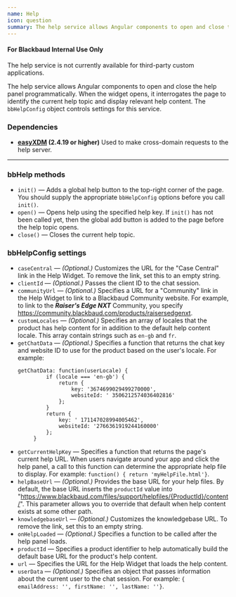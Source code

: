 ```yaml
---
name: Help
icon: question
summary: The help service allows Angular components to open and close the help panel programmatically.
---
```


<div class="alert alert-warning">
  <div class="media">
    <div class="media-left">
      <span class="fa-stack fa-lg"><i class="fa fa-circle fa-stack-2x"></i><i class="fa fa-flag fa-stack-1x fa-inverse"></i></span>
    </div>
    <div class="media-body">
      <h4 class="media-heading" id="advanced-users-only">For Blackbaud Internal Use Only</h4>
      The help service is not currently available for third-party custom applications.
    </div>
  </div>
</div>


The help service allows Angular components to open and close the help panel programmatically. When the widget opens, it interrogates the page to identify the current help topic and display relevant help content. The `bbHelpConfig` object controls settings for this service.

 ### Dependencies ###

 - **[easyXDM](http://easyxdm.net/wp/) (2.4.19 or higher)** Used to make cross-domain requests to the help server.

---

### bbHelp methods ###
- `init()` &mdash; Adds a global help button to the top-right corner of the page. You should supply the appropriate `bbHelpConfig` options before you call `init()`.
- `open()` &mdash; Opens help using the specified help key. If `init()` has not been called yet, then the global add button is added to the page before the help topic opens.
- `close()` &mdash; Closes the current help topic.

### bbHelpConfig settings ###
- `caseCentral` &mdash; *(Optional.)* Customizes the URL for the "Case Central" link in the Help Widget. To remove the link, set this to an empty string.
- `clientId` &mdash; *(Optional.)* Passes the client ID to the chat session.
- `communityUrl` &mdash; *(Optional.)* Specifies a URL for a "Community" link in the Help Widget to link to a Blackbaud Community website. For example, to link to the ***Raiser's Edge NXT*** Community, you specify <a href="https://community.blackbaud.com/products/raisersedgenxt" target="_blank">https://community.blackbaud.com/products/raisersedgenxt</a>.
- `customLocales` &mdash; *(Optional.)* Specifies an array of locales that the product has help content for in addition to the default help content locale. This array contain strings such as `en-gb` and `fr`.
- `getChatData` &mdash; *(Optional.)* Specifies a function that returns the chat key and website ID to use for the product based on the user's locale. For example:
   ```
   getChatData: function(userLocale) {
            if (locale === 'en-gb') {
                return {
                    key: '3674699029499270000',
                    websiteId: ' 3506212574036402816'
                };
            }
            return {
                key: ' 171147028994005462',
                websiteId: '2766361919244160000'
            };
        }
    ```
- `getCurrentHelpKey` &mdash; Specifies a function that returns the page's current help URL. When users navigate around your app and click the help panel, a call to this function can determine the appropriate help file to display. For example: `function() { return 'myHelpFile.html'}`.
- `helpBaseUrl` &mdash; *(Optional.)* Provides the base URL for your help files. By default, the base URL inserts the `productId` value into "https://www.blackbaud.com/files/support/helpfiles/{ProductId}/content/". This parameter allows you to override that default when help content exists at some other path.
- `knowledgebaseUrl` &mdash; *(Optional.)* Customizes the knowledgebase URL. To remove the link, set this to an empty string.
- `onHelpLoaded` &mdash; *(Optional.)* Specifies a function to be called after the help panel loads.
- `productId` &mdash; Specifies a product identifier to help automatically build the default base URL for the product's help content.
- `url` &mdash; Specifies the URL for the Help Widget that loads the help content.
- `userData` &mdash; *(Optional.)* Specifies an object that passes information about the current user to the chat session. For example: `{ emailAddress: '', firstName: '', lastName: ''}`.